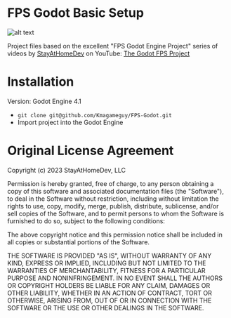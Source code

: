 # FPS Godot Basic Setup

![alt text](https://github.com/StayAtHomeDev-Git/FPS-Godot-Basic-Setup/blob/main/readme_img.png)

Project files based on the excellent "FPS Godot Engine Project" series of videos by [StayAtHomeDev](https://www.youtube.com/@stayathomedev) on YouTube:
[The Godot FPS Project](https://www.youtube.com/playlist?list=PLEHvj4yeNfeF6s-UVs5Zx5TfNYmeCiYwf)

# Installation

Version: Godot Engine 4.1

- `git clone git@github.com/Kmagameguy/FPS-Godot.git`
- Import project into the Godot Engine

# Original License Agreement

Copyright (c) 2023 StayAtHomeDev, LLC

Permission is hereby granted, free of charge, to any person obtaining a copy of this software and associated documentation files (the "Software"), to deal in the Software without restriction, including without limitation the rights to use, copy, modify, merge, publish, distribute, sublicense, and/or sell copies of the Software, and to permit persons to whom the Software is furnished to do so, subject to the following conditions:

The above copyright notice and this permission notice shall be included in all copies or substantial portions of the Software.

THE SOFTWARE IS PROVIDED "AS IS", WITHOUT WARRANTY OF ANY KIND, EXPRESS OR IMPLIED, INCLUDING BUT NOT LIMITED TO THE WARRANTIES OF MERCHANTABILITY, FITNESS FOR A PARTICULAR PURPOSE AND NONINFRINGEMENT. IN NO EVENT SHALL THE AUTHORS OR COPYRIGHT HOLDERS BE LIABLE FOR ANY CLAIM, DAMAGES OR OTHER LIABILITY, WHETHER IN AN ACTION OF CONTRACT, TORT OR OTHERWISE, ARISING FROM, OUT OF OR IN CONNECTION WITH THE SOFTWARE OR THE USE OR OTHER DEALINGS IN THE SOFTWARE.

